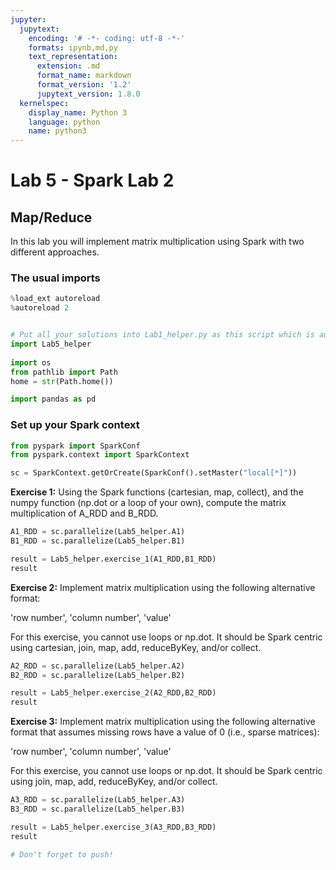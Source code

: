 ```yaml
---
jupyter:
  jupytext:
    encoding: '# -*- coding: utf-8 -*-'
    formats: ipynb,md,py
    text_representation:
      extension: .md
      format_name: markdown
      format_version: '1.2'
      jupytext_version: 1.8.0
  kernelspec:
    display_name: Python 3
    language: python
    name: python3
---
```


<!-- #region slideshow={"slide_type": "slide"} -->
# Lab 5 - Spark Lab 2

## Map/Reduce

In this lab you will implement matrix multiplication using Spark with two different approaches.
<!-- #endregion -->

### The usual imports

```python slideshow={"slide_type": "skip"}
%load_ext autoreload
%autoreload 2


# Put all your solutions into Lab1_helper.py as this script which is autograded
import Lab5_helper
    
import os
from pathlib import Path
home = str(Path.home())

import pandas as pd
```

### Set up your Spark context

```python
from pyspark import SparkConf
from pyspark.context import SparkContext

sc = SparkContext.getOrCreate(SparkConf().setMaster("local[*]"))
```

<!-- #region slideshow={"slide_type": "subslide"} -->
**Exercise 1:**
Using the Spark functions (cartesian, map, collect), and the numpy function (np.dot or a loop of your own), compute the matrix multiplication of A_RDD and B_RDD.
<!-- #endregion -->

```python
A1_RDD = sc.parallelize(Lab5_helper.A1)
B1_RDD = sc.parallelize(Lab5_helper.B1)
```

```python
result = Lab5_helper.exercise_1(A1_RDD,B1_RDD)
result
```

<!-- #region slideshow={"slide_type": "subslide"} -->
**Exercise 2:** Implement matrix multiplication using the following alternative format:

'row number', 'column number', 'value'

For this exercise, you cannot use loops or np.dot. It should be Spark centric using cartesian, join, map, add, reduceByKey, and/or collect. 
<!-- #endregion -->

```python
A2_RDD = sc.parallelize(Lab5_helper.A2)
B2_RDD = sc.parallelize(Lab5_helper.B2)
```

```python
result = Lab5_helper.exercise_2(A2_RDD,B2_RDD)
result
```

<!-- #region slideshow={"slide_type": "subslide"} -->
**Exercise 3:** Implement matrix multiplication using the following alternative format that assumes missing rows have a value of 0 (i.e., sparse matrices):

'row number', 'column number', 'value'

For this exercise, you cannot use loops or np.dot. It should be Spark centric using join, map, add, reduceByKey, and/or collect. 
<!-- #endregion -->

```python
A3_RDD = sc.parallelize(Lab5_helper.A3)
B3_RDD = sc.parallelize(Lab5_helper.B3)
```

```python
result = Lab5_helper.exercise_3(A3_RDD,B3_RDD)
result
```

```python slideshow={"slide_type": "skip"} tags=[]
# Don't forget to push!
```
```python

```
